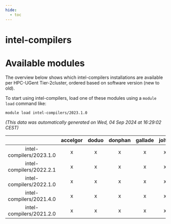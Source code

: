 ```yaml
---
hide:
  - toc
---
```


intel-compilers
===============

# Available modules


The overview below shows which intel-compilers installations are available per HPC-UGent Tier-2cluster, ordered based on software version (new to old).

To start using intel-compilers, load one of these modules using a `module load` command like:

```shell
module load intel-compilers/2023.1.0
```

*(This data was automatically generated on Wed, 04 Sep 2024 at 16:29:02 CEST)*  

| |accelgor|doduo|donphan|gallade|joltik|shinx|skitty|
| :---: | :---: | :---: | :---: | :---: | :---: | :---: | :---: |
|intel-compilers/2023.1.0|x|x|x|x|x|x|x|
|intel-compilers/2022.2.1|x|x|x|x|x|-|x|
|intel-compilers/2022.1.0|x|x|x|x|x|x|x|
|intel-compilers/2021.4.0|x|x|x|x|x|-|x|
|intel-compilers/2021.2.0|x|x|x|x|x|-|x|
